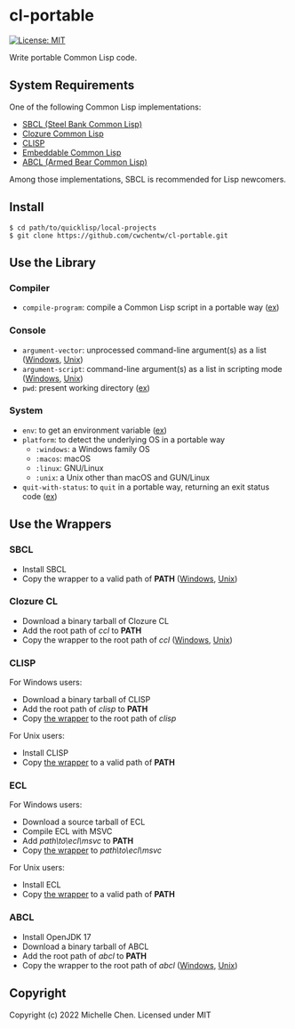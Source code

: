 # cl-portable

[![License: MIT](https://img.shields.io/badge/License-MIT-yellow.svg)](https://opensource.org/licenses/MIT)

Write portable Common Lisp code.

## System Requirements

One of the following Common Lisp implementations:

* [SBCL (Steel Bank Common Lisp)](http://www.sbcl.org/)
* [Clozure Common Lisp](https://ccl.clozure.com/)
* [CLISP](https://clisp.sourceforge.io/)
* [Embeddable Common Lisp](https://ecl.common-lisp.dev/)
* [ABCL (Armed Bear Common Lisp)](https://armedbear.common-lisp.dev/)

Among those implementations, SBCL is recommended for Lisp newcomers.

## Install

```shell
$ cd path/to/quicklisp/local-projects
$ git clone https://github.com/cwchentw/cl-portable.git
```

## Use the Library

### Compiler

* `compile-program`: compile a Common Lisp script in a portable way ([ex](/examples/compile-program.lisp))

### Console

* `argument-vector`: unprocessed command-line argument(s) as a list ([Windows](/examples/args.bat), [Unix](/examples/args))
* `argument-script`: command-line argument(s) as a list in scripting mode ([Windows](/examples/args.bat), [Unix](/examples/args))
* `pwd`: present working directory ([ex](/examples/pwd.lisp))

### System

* `env`: to get an environment variable ([ex](/examples/env.lisp))
* `platform`: to detect the underlying OS in a portable way
  * `:windows`: a Windows family OS
  * `:macos`: macOS
  * `:linux`: GNU/Linux
  * `:unix`: a Unix other than macOS and GUN/Linux
* `quit-with-status`: to `quit` in a portable way, returning an exit status code ([ex](/examples/helloworld-cjk.lisp))

## Use the Wrappers

### SBCL

* Install SBCL
* Copy the wrapper to a valid path of **PATH** ([Windows](/scripts/sbclrun.bat), [Unix](/scripts/sbclrun))

### Clozure CL

* Download a binary tarball of Clozure CL
* Add the root path of *ccl* to **PATH**
* Copy the wrapper to the root path of *ccl* ([Windows](/scripts/ccl.bat), [Unix](/scripts/ccl))

### CLISP

For Windows users:

* Download a binary tarball of CLISP
* Add the root path of *clisp* to **PATH**
* Copy [the wrapper](/scripts/clisprun.bat) to the root path of *clisp*

For Unix users:

* Install CLISP
* Copy [the wrapper](/scripts/clisprun) to a valid path of **PATH**

### ECL

For Windows users:

* Download a source tarball of ECL
* Compile ECL with MSVC
* Add *path\to\ecl\msvc* to **PATH**
* Copy [the wrapper](/scripts/eclrun.bat) to *path\to\ecl\msvc*

For Unix users:

* Install ECL
* Copy [the wrapper](/scripts/eclrun) to a valid path of **PATH**

### ABCL

* Install OpenJDK 17
* Download a binary tarball of ABCL
* Add the root path of *abcl* to **PATH**
* Copy the wrapper to the root path of *abcl* ([Windows](/scripts/abcl.bat), [Unix](/scripts/abcl))

## Copyright

Copyright (c) 2022 Michelle Chen. Licensed under MIT
